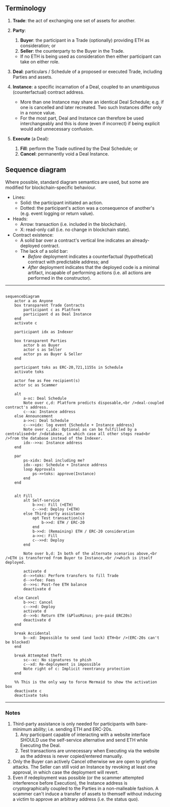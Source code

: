 ## Terminology

1. **Trade**: the act of exchanging one set of assets for another.

2. **Party**:
   1. **Buyer**: the participant in a Trade (optionally) providing ETH as consideration; or
   2. **Seller**: the counterparty to the Buyer in the Trade.
   * If no ETH is being used as consideration then either participant can take on either role.

3. **Deal**: particulars / Schedule of a proposed or executed Trade, including Parties and assets.

4. **Instance**: a specific incarnation of a Deal, coupled to an unambiguous (counterfactual) contract address.
   * More than one Instance may share an identical Deal Schedule; e.g. if one is cancelled and later recreated. Two such Instances differ only in a nonce value.
   * For the most part, Deal and Instance can therefore be used interchangeably and this is done (even if incorrect) if being explicit would add unnecessary confusion.

5. **Execute** (a Deal):
   1. **Fill**: perform the Trade outlined by the Deal Schedule; or
   2. **Cancel**: permanently void a Deal Instance.
   

## Sequence diagram

Where possible, standard diagram semantics are used, but some are modified for blockchain-specific behaviour.

* Lines:
  * Solid: the participant initiated an action.
  * Dotted: the participant's action was a consequence of another's (e.g. event logging or return value).
* Heads:
  * Arrow: transaction (i.e. included in the blockchain).
  * X: read-only call (i.e. no change in blockchain state).
* Contract existence:
  * A solid bar over a contract's vertical line indicates an already-deployed contract.
  * The lack of a solid bar:
    * _Before_ deployment indicates a counterfactual (hypothetical) contract with predictable address; and
    * _After_ deployment indicates that the deployed code is a minimal artifact, incapable of performing actions (i.e. all actions are performed in the constructor).

---

```mermaid

sequenceDiagram
    actor a as Anyone
    box transparent Trade Contracts
        participant c as Platform
        participant d as Deal Instance
    end
    activate c

    participant idx as Indexer

    box transparent Parties
        actor b as Buyer
        actor s as Seller
        actor ps as Buyer & Seller
    end

    participant toks as ERC-20,721,1155s in Schedule
    activate toks

    actor fee as Fee recipient(s)
    actor sc as Scammer
    
    alt
        a-xc: Deal Schedule
        Note over c,d: Platform predicts disposable,<br />deal-coupled contract's address.
        c--xa: Instance address
    else Announcement
        a->>c: Deal Schedule
        c-->>idx: log event {Schedule + Instance address}
        Note over c,idx: Optional as can be fulfilled by a centralised<br />database, in which case all other steps read<br />from the database instead of the Indexer.
        idx-->>a: Instance address
    end

    par
        ps-xidx: Deal including me?
        idx--xps: Schedule + Instance address
        loop Approvals
            ps->>toks: approve(Instance)
        end
    end


    alt Fill
        alt Self-service
            b->>c: Fill (+ETH)
            c-->>d: Deploy (+ETH)
        else Third-party assistance
            opt Test transaction(s)
                b->>d: ETH / ERC-20
            end
            b->>d: (Remaining) ETH / ERC-20 consideration
            a->>c: Fill
            c-->>d: Deploy
        end

        Note over b,d: In both of the alternate scenarios above,<br />ETH is transferred from Buyer to Instance,<br />which is itself deployed.

        activate d
        d-->>toks: Perform transfers to fill Trade
        d-->>fee: Fees
        d-->>s: Post-fee ETH balance
        deactivate d

    else Cancel
        b->>c: Cancel
        c-->>d: Deploy
        activate d
        d-->>b: Return ETH (&PlusMinus; pre-paid ERC20s)
        deactivate d
    end

    break Accidental
        b--xd: Impossible to send (and lock) ETH<br />(ERC-20s can't be blocked)
    end

    break Attempted theft
        sc--xc: No signatures to phish
        c--xd: Re-deployment is impossible
        Note right of c: Implicit reentrancy protection
    end

    %% This is the only way to force Mermaid to show the activation box
    deactivate c
    deactivate toks
```

---

### Notes

1. Third-party assistance is only needed for participants with bare-minimum ability; i.e. sending ETH and ERC-20s.
   1. Any participant capable of interacting with a website interface SHOULD use the self-service alternative and send ETH while Executing the Deal.
   2. Test transactions are unnecessary when Executing via the website as the address is never copied/entered manually.
2. Only the Buyer can actively Cancel otherwise we are open to griefing attacks. The Seller can still void an Instance by revoking at least one approval, in which case the deployment will revert.
3. Even if redeployment was possible (or the scammer attempted interference before Execution), the Instance address is cryptographically coupled to the Parties in a non-malleable fashion. A scammer can't induce a transfer of assets to themself without inducing a victim to approve an arbitrary address (i.e. the status quo).
